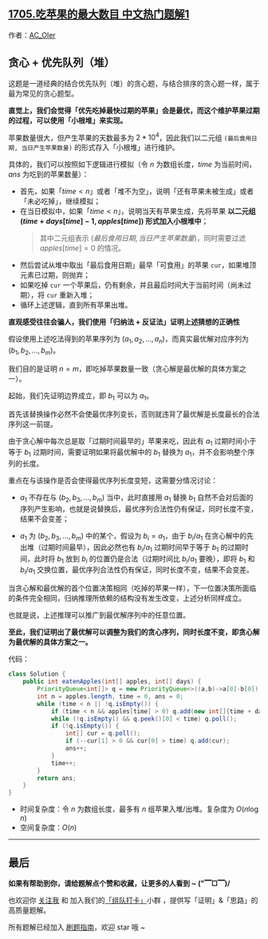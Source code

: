 ## [1705.吃苹果的最大数目 中文热门题解1](https://leetcode.cn/problems/maximum-number-of-eaten-apples/solutions/100000/gong-shui-san-xie-noxiang-xin-ke-xue-xi-hfdy0)

作者：[AC_OIer](https://leetcode.cn/u/AC_OIer)

## 贪心 + 优先队列（堆）

这题是一道经典的结合优先队列（堆）的贪心题，与结合排序的贪心题一样，属于最为常见的贪心题型。

**直觉上，我们会觉得「优先吃掉最快过期的苹果」会是最优，而这个维护苹果过期的过程，可以使用「小根堆」来实现。**

苹果数量很大，但产生苹果的天数最多为 $2 * 10^4$，因此我们以二元组 `(最后食用日期, 当日产生苹果数量)` 的形式存入「小根堆」进行维护。

具体的，我们可以按照如下逻辑进行模拟（令 $n$ 为数组长度，$time$ 为当前时间，$ans$ 为吃到的苹果数量）：

* 首先，如果「$time < n$」或者「堆不为空」，说明「还有苹果未被生成」或者「未必吃掉」，继续模拟；
* 在当日模拟中，如果「$time < n$」，说明当天有苹果生成，先将苹果 **以二元组 $(time + days[time] - 1, apples[time])$ 形式加入小根堆中**；
    > 其中二元组表示 $(最后食用日期, 当日产生苹果数量)$，同时需要过滤 $apples[time] = 0$ 的情况。
* 然后尝试从堆中取出「最后食用日期」最早「可食用」的苹果 `cur`，如果堆顶元素已过期，则抛弃；
* 如果吃掉 `cur` 一个苹果后，仍有剩余，并且最后时间大于当前时间（尚未过期），将 `cur` 重新入堆；
* 循环上述逻辑，直到所有苹果出堆。

**直观感受往往会骗人，我们使用「归纳法 + 反证法」证明上述猜想的正确性**

假设使用上述吃法得到的苹果序列为 $(a_1, a_2, ... ,a_n)$，而真实最优解对应序列为 $(b_1, b_2, ..., b_m)$。

我们目的是证明 $n = m$，即吃掉苹果数量一致（贪心解是最优解的具体方案之一）。

起始，我们先证明边界成立，即 $b_1$ 可以为 $a_1$。

首先该替换操作必然不会使最优序列变长，否则就违背了最优解是长度最长的合法序列这一前提。

由于贪心解中每次总是取「过期时间最早的」苹果来吃，因此有 $a_1$ 过期时间小于等于 $b_1$ 过期时间，需要证明如果将最优解中的 $b_1$ 替换为 $a_1$，并不会影响整个序列的长度。

重点在与该操作是否会使得最优序列长度变短，这需要分情况讨论：

* $a_1$ 不存在与 $(b_2, b_3, ..., b_m)$ 当中，此时直接用 $a_1$ 替换 $b_1$ 自然不会对后面的序列产生影响，也就是说替换后，最优序列合法性仍有保证，同时长度不变，结果不会变差；

* $a_1$ 为 $(b_2, b_3, ..., b_m)$ 中的某个，假设为 $b_i = a_1$，由于 $b_i/a_1$ 在贪心解中的先出堆（过期时间最早），因此必然也有 $b_i/a_1$ 过期时间早于等于 $b_1$ 的过期时间，此时将 $b_1$ 放到 $b_i$ 的位置仍是合法（过期时间比 $b_i/a_1$ 要晚），即将 $b_1$ 和 $b_i/a_1$ 交换位置，最优序列合法性仍有保证，同时长度不变，结果不会变差。

当贪心解和最优解的首个位置决策相同（吃掉的苹果一样），下一位置决策所面临的条件完全相同，归纳推理所依赖的结构没有发生改变，上述分析同样成立。

也就是说，上述推理可以推广到最优解序列中的任意位置。

**至此，我们证明出了最优解可以调整为我们的贪心序列，同时长度不变，即贪心解为最优解的具体方案之一。**

代码：
```Java []
class Solution {
    public int eatenApples(int[] apples, int[] days) {
        PriorityQueue<int[]> q = new PriorityQueue<>((a,b)->a[0]-b[0]);
        int n = apples.length, time = 0, ans = 0;
        while (time < n || !q.isEmpty()) {
            if (time < n && apples[time] > 0) q.add(new int[]{time + days[time] - 1, apples[time]});
            while (!q.isEmpty() && q.peek()[0] < time) q.poll();
            if (!q.isEmpty()) {
                int[] cur = q.poll();
                if (--cur[1] > 0 && cur[0] > time) q.add(cur);
                ans++;
            }
            time++;
        }
        return ans;
    }
}
```
* 时间复杂度：令 $n$ 为数组长度，最多有 $n$ 组苹果入堆/出堆。复杂度为 $O(n\log{n})$
* 空间复杂度：$O(n)$

---

## 最后

**如果有帮助到你，请给题解点个赞和收藏，让更多的人看到 ~ ("▔□▔)/**

也欢迎你 [关注我](https://oscimg.oschina.net/oscnet/up-19688dc1af05cf8bdea43b2a863038ab9e5.png) 和 加入我们的[「组队打卡」](https://leetcode-cn.com/u/ac_oier/)小群 ，提供写「证明」&「思路」的高质量题解。

所有题解已经加入 [刷题指南](https://github.com/SharingSource/LogicStack-LeetCode/wiki)，欢迎 star 哦 ~ 